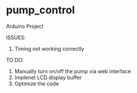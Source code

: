 # pump_control
Arduino Project



ISSUES:
1. Timing not working correctly

TO DO:
1. Manually turn on/off the pump via web interface
2. Implenet LCD display buffer
3. Optimize the code
